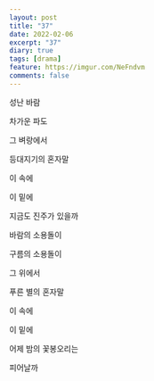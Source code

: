 ```yaml
---
layout: post
title: "37"
date: 2022-02-06
excerpt: "37"
diary: true
tags: [drama]
feature: https://imgur.com/NeFndvm
comments: false
---
```


성난 바람

차가운 파도

그 벼랑에서

등대지기의 혼자말

이 속에

이 밑에

지금도 진주가 있을까

바람의 소용돌이

구름의 소용돌이

그 위에서

푸른 별의 혼자말

이 속에

이 밑에

어제 밤의 꽃봉오리는

피어날까
